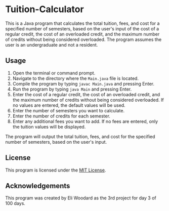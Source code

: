 # Tuition-Calculator

This is a Java program that calculates the total tuition, fees, and cost for a specified number of semesters, based on the user's input of the cost of a regular credit, the cost of an overloaded credit, and the maximum number of credits without being considered overloaded. The program assumes the user is an undergraduate and not a resident.

## Usage

1. Open the terminal or command prompt.
2. Navigate to the directory where the `Main.java` file is located.
3. Compile the program by typing `javac Main.java` and pressing Enter.
4. Run the program by typing `java Main` and pressing Enter.
5. Enter the cost of a regular credit, the cost of an overloaded credit, and the maximum number of credits without being considered overloaded. If no values are entered, the default values will be used.
6. Enter the number of semesters you want to calculate.
7. Enter the number of credits for each semester.
8. Enter any additional fees you want to add. If no fees are entered, only the tuition values will be displayed.

The program will output the total tuition, fees, and cost for the specified number of semesters, based on the user's input.

## License

This program is licensed under the [MIT License](https://github.com/USERNAME/Tuition-Calculator/blob/main/LICENSE).

## Acknowledgements

This program was created by Eli Woodard as the 3rd project for day 3 of 100 days.